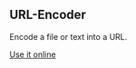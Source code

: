 ## URL-Encoder

Encode a file or text into a URL.

[Use it online](https://thefrostypixel.github.io/URL-Encoder)
